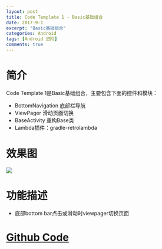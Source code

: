 ```yaml
---
layout: post
title: Code Template 1 - Basic基础组合
date: 2017-9-1
excerpt: "Basic基础组合"
categories: Android
tags: [Android 进阶]
comments: true
---
```



# 简介

Code Template 1是Basic基础组合，主要包含下面的控件和模块：

- BottomNavigation  底部栏导航
- ViewPager         滑动页面切换
- BaseActivity      重构Base类
- Lambda插件：gradle-retrolambda


# 效果图

![](https://i.imgur.com/v8GNPWo.png)

# 功能描述

- 底部bottom bar点击或滑动时viewpager切换页面

# [Github Code](https://github.com/vivianking6855/android-advanced/tree/master/Template)


